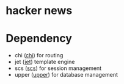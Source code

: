 # hacker news

# Dependency

- chi ([chi](github.com/go-chi/chi)) for routing
- jet ([jet](github.com/CloudyKit/jet)) template engine
- scs ([scs](github.com/alexedwards/scs)) for session management
- upper ([upper](github.com/upper/)) for database management
